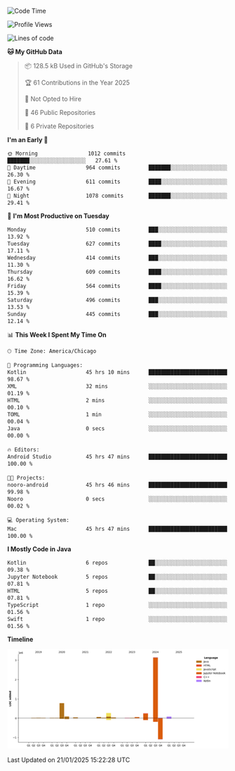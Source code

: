 <!--START_SECTION:waka-->
![Code Time](http://img.shields.io/badge/Code%20Time-866%20hrs%201%20min-blue)

![Profile Views](http://img.shields.io/badge/Profile%20Views-19-blue)

![Lines of code](https://img.shields.io/badge/From%20Hello%20World%20I%27ve%20Written-4.9%20million%20lines%20of%20code-blue)

**🐱 My GitHub Data** 

> 📦 128.5 kB Used in GitHub's Storage 
 > 
> 🏆 61 Contributions in the Year 2025
 > 
> 🚫 Not Opted to Hire
 > 
> 📜 46 Public Repositories 
 > 
> 🔑 6 Private Repositories 
 > 
**I'm an Early 🐤** 

```text
🌞 Morning                1012 commits        ███████░░░░░░░░░░░░░░░░░░   27.61 % 
🌆 Daytime                964 commits         ███████░░░░░░░░░░░░░░░░░░   26.30 % 
🌃 Evening                611 commits         ████░░░░░░░░░░░░░░░░░░░░░   16.67 % 
🌙 Night                  1078 commits        ███████░░░░░░░░░░░░░░░░░░   29.41 % 
```
📅 **I'm Most Productive on Tuesday** 

```text
Monday                   510 commits         ███░░░░░░░░░░░░░░░░░░░░░░   13.92 % 
Tuesday                  627 commits         ████░░░░░░░░░░░░░░░░░░░░░   17.11 % 
Wednesday                414 commits         ███░░░░░░░░░░░░░░░░░░░░░░   11.30 % 
Thursday                 609 commits         ████░░░░░░░░░░░░░░░░░░░░░   16.62 % 
Friday                   564 commits         ████░░░░░░░░░░░░░░░░░░░░░   15.39 % 
Saturday                 496 commits         ███░░░░░░░░░░░░░░░░░░░░░░   13.53 % 
Sunday                   445 commits         ███░░░░░░░░░░░░░░░░░░░░░░   12.14 % 
```


📊 **This Week I Spent My Time On** 

```text
🕑︎ Time Zone: America/Chicago

💬 Programming Languages: 
Kotlin                   45 hrs 10 mins      █████████████████████████   98.67 % 
XML                      32 mins             ░░░░░░░░░░░░░░░░░░░░░░░░░   01.19 % 
HTML                     2 mins              ░░░░░░░░░░░░░░░░░░░░░░░░░   00.10 % 
TOML                     1 min               ░░░░░░░░░░░░░░░░░░░░░░░░░   00.04 % 
Java                     0 secs              ░░░░░░░░░░░░░░░░░░░░░░░░░   00.00 % 

🔥 Editors: 
Android Studio           45 hrs 47 mins      █████████████████████████   100.00 % 

🐱‍💻 Projects: 
nooro-android            45 hrs 46 mins      █████████████████████████   99.98 % 
Nooro                    0 secs              ░░░░░░░░░░░░░░░░░░░░░░░░░   00.02 % 

💻 Operating System: 
Mac                      45 hrs 47 mins      █████████████████████████   100.00 % 
```

**I Mostly Code in Java** 

```text
Kotlin                   6 repos             ██░░░░░░░░░░░░░░░░░░░░░░░   09.38 % 
Jupyter Notebook         5 repos             ██░░░░░░░░░░░░░░░░░░░░░░░   07.81 % 
HTML                     5 repos             ██░░░░░░░░░░░░░░░░░░░░░░░   07.81 % 
TypeScript               1 repo              ░░░░░░░░░░░░░░░░░░░░░░░░░   01.56 % 
Swift                    1 repo              ░░░░░░░░░░░░░░░░░░░░░░░░░   01.56 % 
```



**Timeline**

![Lines of Code chart](https://raw.githubusercontent.com/phanijsp/phanijsp/main/assets/bar_graph.png)


 Last Updated on 21/01/2025 15:22:28 UTC
<!--END_SECTION:waka-->
